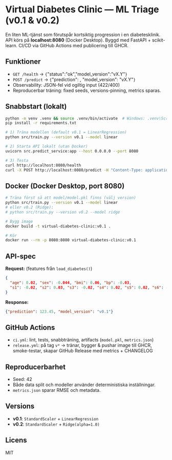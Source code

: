 # Virtual Diabetes Clinic — ML Triage (v0.1 & v0.2)

En liten ML-tjänst som förutspår kortsiktig progression i en diabetesklinik.
API körs på **localhost:8080** (Docker Desktop). Byggd med FastAPI + scikit-learn.
CI/CD via GitHub Actions med publicering till GHCR.

## Funktioner
- `GET /health` → `{`"status":"ok","model_version":"vX.Y"`}`
- `POST /predict` → `{`"prediction": <float>, "model_version": "vX.Y"`}`
- Observability: JSON-fel vid ogiltig input (422/400)
- Reproducerbar träning: fixed seeds, versions-pinning, metrics sparas.

## Snabbstart (lokalt)
```bash
python -m venv .venv && source .venv/bin/activate  # Windows: .venv\Scripts\activate
pip install -r requirements.txt

# 1) Träna modellen (default v0.1 = LinearRegression)
python src/train.py --version v0.1 --model linear

# 2) Starta API lokalt (utan Docker)
uvicorn src.predict_service:app --host 0.0.0.0 --port 8080

# 3) Testa
curl http://localhost:8080/health
curl -X POST http://localhost:8080/predict -H "Content-Type: application/json" -d '{"age":0.02,"sex":-0.044,"bmi":0.06,"bp":-0.03,"s1":-0.02,"s2":0.03,"s3":-0.02,"s4":0.02,"s5":0.02,"s6":-0.001}'
```

## Docker (Docker Desktop, port 8080)
```bash
# Träna först så att model/model.pkl finns (välj version)
python src/train.py --version v0.1 --model linear
# eller v0.2 (Ridge):
# python src/train.py --version v0.2 --model ridge

# Bygg image
docker build -t virtual-diabetes-clinic:v0.1 .

# Kör
docker run --rm -p 8080:8080 virtual-diabetes-clinic:v0.1
```

## API-spec
**Request:** (features från `load_diabetes()`)
```json
{
  "age": 0.02, "sex": -0.044, "bmi": 0.06, "bp": -0.03,
  "s1": -0.02, "s2": 0.03, "s3": -0.02, "s4": 0.02, "s5": 0.02, "s6": -0.001
}
```

**Response:**
```json
{"prediction": 123.45, "model_version": "v0.1"}
```

## GitHub Actions
- `ci.yml`: lint, tests, snabbträning, artifacts (`model.pkl`, `metrics.json`)
- `release.yml`: på tag `v*` → tränar, bygger & pushar image till GHCR, smoke-testar, skapar GitHub Release med metrics + CHANGELOG

## Reproducerbarhet
- Seed: 42
- Både data split och modeller använder deterministiska inställningar.
- `metrics.json` sparar RMSE och metadata.

## Versions
- **v0.1**: `StandardScaler` + `LinearRegression`
- **v0.2**: `StandardScaler` + `Ridge(alpha=1.0)`

## Licens
MIT

